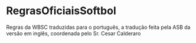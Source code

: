 # RegrasOficiaisSoftbol
Regras da WBSC traduzidas para o português, a tradução feita pela ASB da versão em inglês, coordenada pelo Sr. Cesar Calderaro
